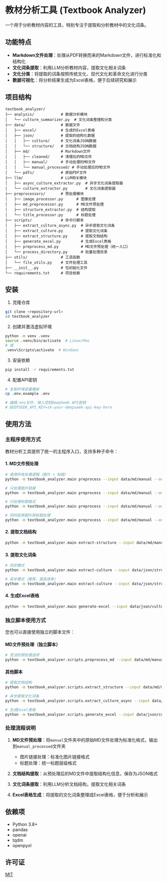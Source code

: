 # 教材分析工具 (Textbook Analyzer)

一个用于分析教材内容的工具，特别专注于提取和分析教材中的文化词条。

## 功能特点

- **Markdown文件处理**：处理从PDF转换而来的Markdown文件，进行标准化和结构化
- **文化词条提取**：利用LLM分析教材内容，提取文化相关词条
- **文化分类**：将提取的词条按照传统文化、现代文化和革命文化进行分类
- **数据可视化**：将分析结果生成为Excel表格，便于后续研究和展示

## 项目结构

```
textbook_analyzer/
├── analysis/            # 数据分析模块
│   └── culture_summarizer.py  # 文化词条整理和分类
├── data/                # 数据文件
│   ├── excel/           # 生成的Excel表格
│   ├── json/            # 提取的结构化数据
│   │   ├── culture/     # 文化词条JSON数据
│   │   └── structure/   # 文档结构JSON数据
│   ├── md/              # Markdown文件
│   │   ├── cleaned/     # 清理后的MD文件
│   │   ├── manual/      # 手动处理的MD文件
│   │   └── manual_processed/ # 手动处理后的MD文件
│   └── pdfs/            # 原始PDF文件
├── llm/                 # LLM相关模块
│   ├── async_culture_extractor.py  # 异步文化词条提取器
│   └── culture_extractor.py        # 文化词条提取器
├── preprocessors/       # 预处理模块
│   ├── image_processor.py      # 图像处理
│   ├── md_preprocessor.py      # MD文件预处理
│   ├── structure_extractor.py  # 结构提取
│   └── title_processor.py      # 标题处理
├── scripts/             # 命令行脚本
│   ├── extract_culture_async.py  # 异步提取文化词条
│   ├── extract_culture.py        # 提取文化词条
│   ├── extract_structure.py      # 提取文档结构
│   ├── generate_excel.py         # 生成Excel表格
│   ├── preprocess_md.py          # MD文件预处理（统一入口）
│   └── process_directory.py      # 批量处理目录
├── utils/               # 工具函数
│   └── file_utils.py    # 文件处理工具
├── __init__.py          # 包初始化文件
└── requirements.txt     # 项目依赖
```

## 安装

1. 克隆仓库
```bash
git clone <repository-url>
cd textbook_analyzer
```

2. 创建并激活虚拟环境
```bash
python -m venv .venv
source .venv/bin/activate  # Linux/Mac
# 或
.venv\Scripts\activate  # Windows
```

3. 安装依赖
```bash
pip install -r requirements.txt
```

4. 配置API密钥
```bash
# 复制环境变量模板
cp .env.example .env

# 编辑.env文件，填入您的DeepSeek API密钥
# DEEPSEEK_API_KEY=sk-your-deepseek-api-key-here
```

## 使用方法

### 主程序使用方式

教材分析工具提供了统一的主程序入口，支持多种子命令：

#### 1. MD文件预处理
```bash
# 使用所有处理逻辑（图片 + 标题）
python -m textbook_analyzer.main preprocess --input data/md/manual --output data/md/manual_processed --all --verbose

# 只处理图片链接
python -m textbook_analyzer.main preprocess --input data/md/manual --output data/md/manual_processed --images --verbose

# 只处理标题格式
python -m textbook_analyzer.main preprocess --input data/md/manual --output data/md/manual_processed --titles --verbose

# 同时启用图片和标题处理
python -m textbook_analyzer.main preprocess --input data/md/manual --output data/md/manual_processed --images --titles --verbose
```

#### 2. 提取文档结构
```bash
python -m textbook_analyzer.main extract-structure --input data/md/manual_processed --output data/json/structure
```

#### 3. 提取文化词条
```bash
# 同步模式
python -m textbook_analyzer.main extract-culture --input data/json/structure --output data/json/culture

# 异步模式（推荐，提高效率）
python -m textbook_analyzer.main extract-culture --input data/json/structure --output data/json/culture --async_mode
```

#### 4. 生成Excel表格
```bash
python -m textbook_analyzer.main generate-excel --input data/json/culture --output data/excel --model deepseek-reasoner
```

### 独立脚本使用方式

您也可以直接使用独立的脚本文件：

#### MD文件预处理（独立脚本）
```bash
# 灵活的预处理选项
python -m textbook_analyzer.scripts.preprocess_md --input data/md/manual --output data/md/manual_processed --images --titles --verbose
```

#### 其他脚本
```bash
# 提取文档结构
python -m textbook_analyzer.scripts.extract_structure --input data/md/manual_processed --output data/json/structure

# 异步提取文化词条
python -m textbook_analyzer.scripts.extract_culture_async --input data/json/structure --output data/json/culture

# 生成Excel表格
python -m textbook_analyzer.scripts.generate_excel --input data/json/culture --output data/excel
```

### 处理流程说明

1. **MD文件预处理**：将`manual`文件夹中的原始MD文件处理为标准化格式，输出到`manual_processed`文件夹
   - 图片链接处理：标准化图片链接格式
   - 标题处理：统一标题层级格式

2. **文档结构提取**：从预处理后的MD文件中提取结构化信息，保存为JSON格式

3. **文化词条提取**：利用LLM分析文档结构，提取文化相关词条

4. **Excel表格生成**：将提取的文化词条整理成Excel表格，便于分析和展示

## 依赖项

- Python 3.8+
- pandas
- openai
- tqdm
- openpyxl

## 许可证

[MIT](LICENSE) 